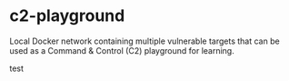 # c2-playground
Local Docker network containing multiple vulnerable targets that can be used as a Command &amp; Control (C2) playground for learning.

test